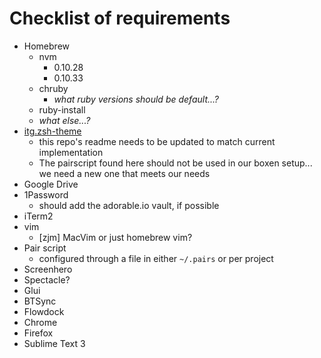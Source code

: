 # Checklist of requirements

* Homebrew
  - nvm
    + 0.10.28
    + 0.10.33
  - chruby
    + *what ruby versions should be default...?*
  - ruby-install
  - *what else...?*
* [itg.zsh-theme](https://github.com/itsthatguy/itg.zsh-theme)
  - this repo's readme needs to be updated to match current implementation
  - The pairscript found here should not be used in our boxen setup... we need a new one that meets our needs
* Google Drive
* 1Password
  - should add the adorable.io vault, if possible
* iTerm2
* vim
  - [zjm] MacVim or just homebrew vim?
* Pair script
  - configured through a file in either `~/.pairs` or per project
* Screenhero
* Spectacle?
* Glui
* BTSync
* Flowdock
* Chrome
* Firefox
* Sublime Text 3
